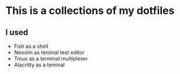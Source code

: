 # This is a collections of my dotfiles

## I used
- Fish as a shell
- Neovim as teminal text editor
- Tmux as a terminal multiplexer
- Alacritty as a teminal
